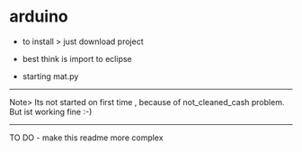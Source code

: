 # arduino

- to install > just download project
 
 - best think is import to eclipse
 
  - starting mat.py
  
  ---------------------------------------
   Note> Its not started on first time , because of not_cleaned_cash problem.
   But ist working fine :-)
   
   ----------------------------------------
   
   TO DO - make this readme more complex
